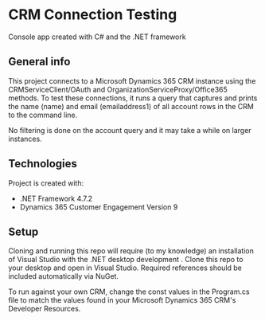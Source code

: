 # CRM Connection Testing

Console app created with C# and the .NET framework

## General info
This project connects to a Microsoft Dynamics 365 CRM instance using the CRMServiceClient/OAuth and OrganizationServiceProxy/Office365 methods. To test these connections, it runs a query that captures and prints the name (name) and email (emailaddress1) of all account rows in the CRM to the command line.

No filtering is done on the account query and it may take a while on larger instances.

## Technologies
Project is created with:
* .NET Framework 4.7.2
* Dynamics 365 Customer Engagement Version 9

## Setup
Cloning and running this repo will require (to my knowledge) an installation of Visual Studio with the .NET desktop development .
Clone this repo to your desktop and open in Visual Studio. Required references should be included automatically via NuGet.

To run against your own CRM, change the const values in the Program.cs file to match the values found in your Microsoft Dynamics 365 CRM's Developer Resources.
